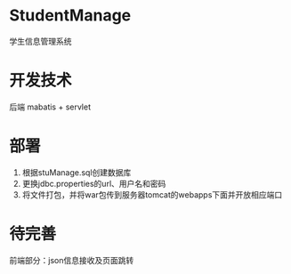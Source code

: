 # StudentManage
学生信息管理系统

# 开发技术
后端 mabatis + servlet

# 部署
1. 根据stuManage.sql创建数据库
2. 更换jdbc.properties的url、用户名和密码
3. 将文件打包，并将war包传到服务器tomcat的webapps下面并开放相应端口

# 待完善
前端部分：json信息接收及页面跳转
